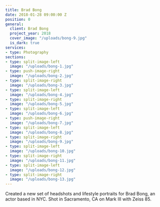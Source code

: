 ```yaml
---
title: Brad Bong
date: 2018-01-28 09:00:00 Z
position: 0
general:
  client: Brad Bong
  project_year: 2018
  cover_image: "/uploads/bong-9.jpg"
  is_dark: true
services:
- type: Photography
sections:
- type: split-image-left
  image: "/uploads/bong-1.jpg"
- type: push-image-right
  image: "/uploads/bong-2.jpg"
- type: split-image-right
  image: "/uploads/bong-3.jpg"
- type: split-image-left
  image: "/uploads/bong-4.jpg"
- type: split-image-right
  image: "/uploads/bong-5.jpg"
- type: split-image-left
  image: "/uploads/bong-6.jpg"
- type: push-image-right
  image: "/uploads/bong-7.jpg"
- type: split-image-left
  image: "/uploads/bong-8.jpg"
- type: split-image-right
  image: "/uploads/bong-9.jpg"
- type: split-image-left
  image: "/uploads/bong-10.jpg"
- type: split-image-right
  image: "/uploads/bong-11.jpg"
- type: split-image-left
  image: "/uploads/bong-12.jpg"
- type: split-image-right
  image: "/uploads/bong-13.jpg"
---
```


Created a new set of headshots and lifestyle portraits for Brad Bong, an actor based in NYC. Shot in Sacramento, CA on Mark III with Zeiss 85.